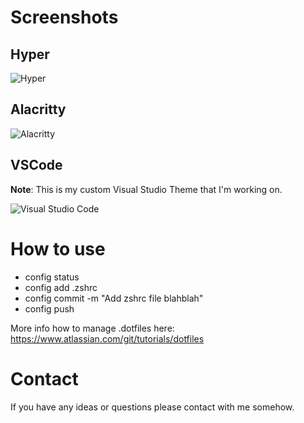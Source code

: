 # Screenshots

## Hyper
![Hyper](https://i.imgur.com/cN69fpl.png)

## Alacritty
![Alacritty](https://i.imgur.com/P6m7EzO.png)

## VSCode
**Note**: This is my custom Visual Studio Theme that I'm working on.

![Visual Studio Code](https://i.imgur.com/OUsExPd.png)

# How to use

- config status
- config add .zshrc
- config commit -m "Add zshrc file blahblah"
- config push

More info how to manage .dotfiles here: https://www.atlassian.com/git/tutorials/dotfiles

# Contact

If you have any ideas or questions please contact with me somehow.
